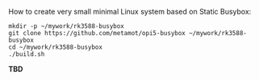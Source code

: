 How to create very small minimal Linux system based on Static Busybox:

    mkdir -p ~/mywork/rk3588-busybox
    git clone https://github.com/metamot/opi5-busybox ~/mywork/rk3588-busybox
    cd ~/mywork/rk3588-busybox
    ./build.sh

**TBD**
